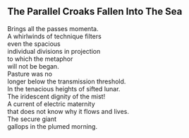 The Parallel Croaks Fallen Into The Sea
---------------------------------------
Brings all the passes momenta.  
A whirlwinds of technique filters  
even the spacious  
individual divisions in projection  
to which the metaphor  
will not be began.  
Pasture was no  
longer below the transmission threshold.  
In the tenacious heights of sifted lunar.  
The iridescent dignity of the mist!  
A current of electric maternity  
that does not know why it flows and lives.  
The secure giant  
gallops in the plumed morning.  

